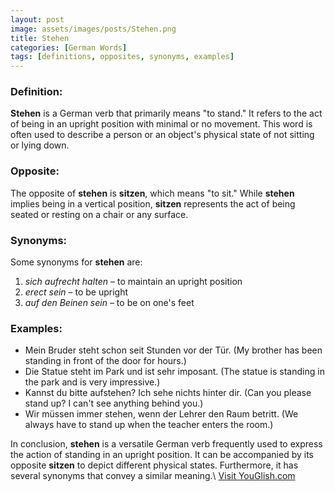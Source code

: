 ```yaml
---
layout: post
image: assets/images/posts/Stehen.png
title: Stehen
categories: [German Words]
tags: [definitions, opposites, synonyms, examples]
---
```


### Definition:

**Stehen** is a German verb that primarily means "to stand." It refers to the act of being in an upright position with minimal or no movement. This word is often used to describe a person or an object's physical state of not sitting or lying down.

### Opposite:

The opposite of **stehen** is **sitzen**, which means "to sit." While **stehen** implies being in a vertical position, **sitzen** represents the act of being seated or resting on a chair or any surface.

### Synonyms:

Some synonyms for **stehen** are:

1. *sich aufrecht halten* – to maintain an upright position
2. *erect sein* – to be upright
3. *auf den Beinen sein* – to be on one's feet

### Examples:

- Mein Bruder steht schon seit Stunden vor der Tür. (My brother has been standing in front of the door for hours.)
- Die Statue steht im Park und ist sehr imposant. (The statue is standing in the park and is very impressive.)
- Kannst du bitte aufstehen? Ich sehe nichts hinter dir. (Can you please stand up? I can't see anything behind you.)
- Wir müssen immer stehen, wenn der Lehrer den Raum betritt. (We always have to stand up when the teacher enters the room.)

In conclusion, **stehen** is a versatile German verb frequently used to express the action of standing in an upright position. It can be accompanied by its opposite **sitzen** to depict different physical states. Furthermore, it has several synonyms that convey a similar meaning.\ <a id="yg-widget-0" class="youglish-widget" data-query="Stehen" data-lang="german" data-components="8412" data-auto-start="0" data-bkg-color="theme_light" data-title="How%20to%20pronounce%20Stehen%20in%20German"  rel="nofollow" href="https://youglish.com">Visit YouGlish.com</a><script async src="https://youglish.com/public/emb/widget.js" charset="utf-8"></script>